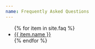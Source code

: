 ```yaml
---
name: Frequently Asked Questions
---
```


<ul>
{% for item in site.faq %}
  <li>
    <a href="{{ item.url }}">
      {{ item.name }}
    </a>
  </li>
{% endfor %}
</ul>